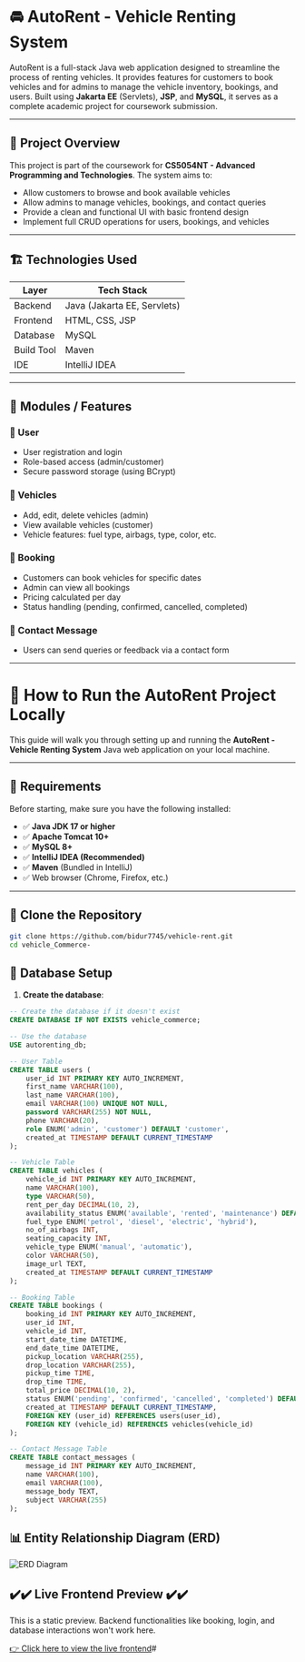 # 🚘 AutoRent - Vehicle Renting System

AutoRent is a full-stack Java web application designed to streamline the process of renting vehicles. It provides features for customers to book vehicles and for admins to manage the vehicle inventory, bookings, and users. Built using **Jakarta EE** (Servlets), **JSP**, and **MySQL**, it serves as a complete academic project for coursework submission.

---

## 📌 Project Overview

This project is part of the coursework for **CS5054NT - Advanced Programming and Technologies**. The system aims to:

- Allow customers to browse and book available vehicles
- Allow admins to manage vehicles, bookings, and contact queries
- Provide a clean and functional UI with basic frontend design
- Implement full CRUD operations for users, bookings, and vehicles

---

## 🏗️ Technologies Used

| Layer       | Tech Stack                  |
|------------|-----------------------------|
| Backend     | Java (Jakarta EE, Servlets) |
| Frontend    | HTML, CSS, JSP              |
| Database    | MySQL                       |
| Build Tool  | Maven                       |
| IDE         | IntelliJ IDEA               |

---

## 📁 Modules / Features

### 👤 User
- User registration and login
- Role-based access (admin/customer)
- Secure password storage (using BCrypt)

### 🚗 Vehicles
- Add, edit, delete vehicles (admin)
- View available vehicles (customer)
- Vehicle features: fuel type, airbags, type, color, etc.

### 📅 Booking
- Customers can book vehicles for specific dates
- Admin can view all bookings
- Pricing calculated per day
- Status handling (pending, confirmed, cancelled, completed)

### 📩 Contact Message
- Users can send queries or feedback via a contact form

---


# 🚀 How to Run the AutoRent Project Locally

This guide will walk you through setting up and running the **AutoRent - Vehicle Renting System** Java web application on your local machine.

---

## 🧱 Requirements

Before starting, make sure you have the following installed:

- ✅ **Java JDK 17 or higher**
- ✅ **Apache Tomcat 10+**
- ✅ **MySQL 8+**
- ✅ **IntelliJ IDEA (Recommended)**
- ✅ **Maven** (Bundled in IntelliJ)
- ✅ Web browser (Chrome, Firefox, etc.)

---

## 🔄 Clone the Repository

```bash
git clone https://github.com/bidur7745/vehicle-rent.git
cd vehicle_Commerce-
```
## 🧰 Database Setup

1. **Create the database**:

```sql
-- Create the database if it doesn't exist
CREATE DATABASE IF NOT EXISTS vehicle_commerce;

-- Use the database
USE autorenting_db;

-- User Table
CREATE TABLE users (
    user_id INT PRIMARY KEY AUTO_INCREMENT,
    first_name VARCHAR(100),
    last_name VARCHAR(100),
    email VARCHAR(100) UNIQUE NOT NULL,
    password VARCHAR(255) NOT NULL,
    phone VARCHAR(20),
    role ENUM('admin', 'customer') DEFAULT 'customer',
    created_at TIMESTAMP DEFAULT CURRENT_TIMESTAMP
);

-- Vehicle Table
CREATE TABLE vehicles (
    vehicle_id INT PRIMARY KEY AUTO_INCREMENT,
    name VARCHAR(100),
    type VARCHAR(50),
    rent_per_day DECIMAL(10, 2),
    availability_status ENUM('available', 'rented', 'maintenance') DEFAULT 'available',
    fuel_type ENUM('petrol', 'diesel', 'electric', 'hybrid'),
    no_of_airbags INT,
    seating_capacity INT,
    vehicle_type ENUM('manual', 'automatic'),
    color VARCHAR(50),
    image_url TEXT,
    created_at TIMESTAMP DEFAULT CURRENT_TIMESTAMP
);

-- Booking Table
CREATE TABLE bookings (
    booking_id INT PRIMARY KEY AUTO_INCREMENT,
    user_id INT,
    vehicle_id INT,
    start_date_time DATETIME,
    end_date_time DATETIME,
    pickup_location VARCHAR(255),
    drop_location VARCHAR(255),
    pickup_time TIME,
    drop_time TIME,
    total_price DECIMAL(10, 2),
    status ENUM('pending', 'confirmed', 'cancelled', 'completed') DEFAULT 'pending',
    created_at TIMESTAMP DEFAULT CURRENT_TIMESTAMP,
    FOREIGN KEY (user_id) REFERENCES users(user_id),
    FOREIGN KEY (vehicle_id) REFERENCES vehicles(vehicle_id)
);

-- Contact Message Table
CREATE TABLE contact_messages (
    message_id INT PRIMARY KEY AUTO_INCREMENT,
    name VARCHAR(100),
    email VARCHAR(100),
    message_body TEXT,
    subject VARCHAR(255)
);
```
## 📊 Entity Relationship Diagram (ERD)

![ERD Diagram](src/main/webapp/assets/images/erd.png)

## ✔️✔️ Live Frontend Preview ✔️✔️

This is a static preview. Backend functionalities like booking, login, and database interactions won't work here. 

[👉 Click here to view the live frontend](https://bidur7745.github.io/-AutoRent-Vehicle-Renting-System/)#
